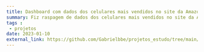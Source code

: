 ```yaml
---
title: Dashboard com dados dos celulares mais vendidos no site da Amazon Brasil
summary: Fiz raspagem de dados dos celulares mais vendidos no site da Amazon Brasil e criei um dashboard com as informações dos celulares mais vendidos.
tags : 
 - projetos
date: 2023-01-10
external_link: https://github.com/Gabrielbbe/projetos_estudo/tree/main/Amazon_webscraping_dashboard
---
```

